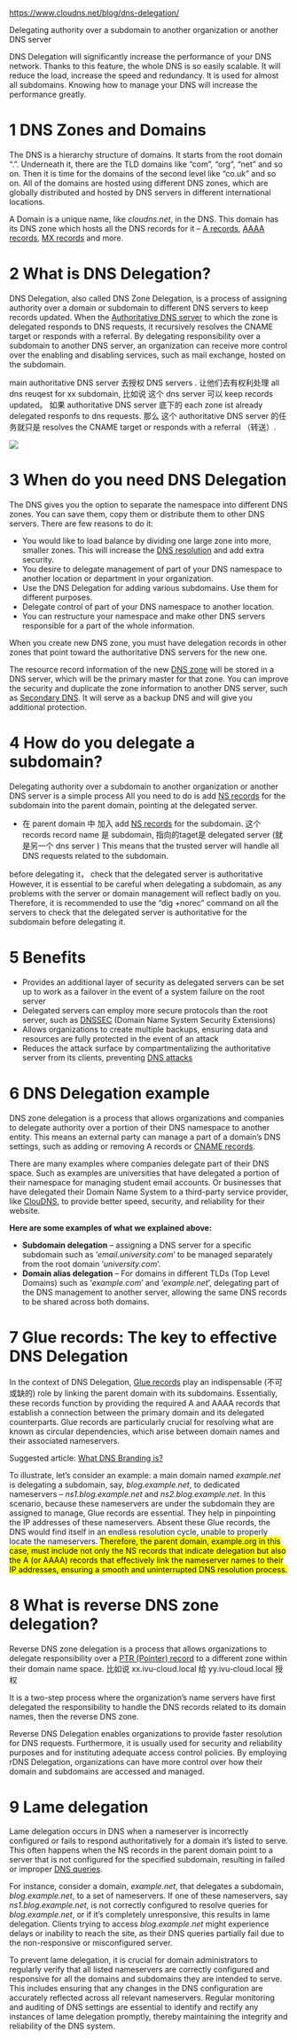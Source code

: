 
https://www.cloudns.net/blog/dns-delegation/

Delegating authority over a subdomain to another organization or another DNS server

DNS Delegation will significantly increase the performance of your DNS network. Thanks to this feature, the whole DNS is so easily scalable. It will reduce the load, increase the speed and redundancy. It is used for almost all subdomains. Knowing how to manage your DNS will increase the performance greatly.

# 1 DNS Zones and Domains

The DNS is a hierarchy structure of domains. It starts from the root domain “.”. Underneath it, there are the TLD domains like “com”, “org”, “net” and so on. Then it is time for the domains of the second level like “co.uk” and so on. All of the domains are hosted using different DNS zones, which are globally distributed and hosted by DNS servers in different international locations.

A Domain is a unique name, like _cloudns.net_, in the DNS. This domain has its DNS zone which hosts all the DNS records for it – [A records](https://www.cloudns.net/wiki/article/10/), [AAAA records](https://www.cloudns.net/wiki/article/11/), [MX records](https://www.cloudns.net/wiki/article/12/) and more.

# 2 **What is DNS Delegation?**


DNS Delegation, also called DNS Zone Delegation, is a process of assigning authority over a domain or subdomain to different DNS servers to keep records updated. When the [Authoritative DNS server](https://www.cloudns.net/blog/authoritative-dns-server/) to which the zone is delegated responds to DNS requests, it recursively resolves the CNAME target or responds with a referral. 
By delegating responsibility over a subdomain to another DNS server, an organization can receive more control over the enabling and disabling services, such as mail exchange, hosted on the subdomain.

main authoritative DNS server  去授权  DNS servers . 让他们去有权利处理 all dns reuqest for xx  subdomain, 比如说 这个 dns server 可以  keep records updated。 
如果 authoritative DNS server 底下的 each zone ist already delegated responfs to dns requests. 那么 这个 authoritative DNS server 的任务就只是  resolves the CNAME target or responds with a referral （转送）. 

![](image/Pasted%20image%2020240305115533.png)


# 3 When do you need DNS Delegation


The DNS gives you the option to separate the namespace into different DNS zones. You can save them, copy them or distribute them to other DNS servers. There are few reasons to do it:

- You would like to load balance by dividing one large zone into more, smaller zones. This will increase the [DNS resolution](https://www.cloudns.net/blog/domain-name-resolution/) and add extra security.
- You desire to delegate management of part of your DNS namespace to another location or department in your organization.
- Use the DNS Delegation for adding various subdomains. Use them for different purposes.
- Delegate control of part of your DNS namespace to another location.
- You can restructure your namespace and make other DNS servers responsible for a part of the whole information.

When you create new DNS zone, you must have delegation records in other zones that point toward the authoritative DNS servers for the new one.

The resource record information of the new [DNS zone](https://www.cloudns.net/blog/master-slave-dns/) will be stored in a DNS server, which will be the primary master for that zone. You can improve the security and duplicate the zone information to another DNS server, such as [Secondary DNS](https://www.cloudns.net/secondary-dns/). It will serve as a backup DNS and will give you additional protection.

# 4 **How do you delegate a subdomain?**

Delegating authority over a subdomain to another organization or another DNS server is a simple process
All you need to do is add [NS records](https://www.cloudns.net/wiki/article/34) for the subdomain into the parent domain, pointing at the delegated server.  
- 在 parent domain 中 加入 add [NS records](https://www.cloudns.net/wiki/article/34) for the subdomain. 这个 records record name 是 subdomain, 指向的taget是 delegated server (就是另一个 dns server )
This means that the trusted server will handle all DNS requests related to the subdomain. 

before delegating it， check that the delegated server is authoritative
However, it is essential to be careful when delegating a subdomain, as any problems with the server or domain management will reflect badly on you. Therefore, it is recommended to use the “dig +norec” command on all the servers to check that the delegated server is authoritative for the subdomain before delegating it.

# 5 **Benefits**

- Provides an additional layer of security as delegated servers can be set up to work as a failover in the event of a system failure on the root server 
- Delegated servers can employ more secure protocols than the root server, such as [DNSSEC](https://www.cloudns.net/dnssec/) (Domain Name System Security Extensions) 
- Allows organizations to create multiple backups, ensuring data and resources are fully protected in the event of an attack 
- Reduces the attack surface by compartmentalizing the authoritative server from its clients, preventing [DNS attacks](https://www.cloudns.net/blog/5-dns-attacks-types-that-could-affect-you/)

# 6 **DNS Delegation example**

DNS zone delegation is a process that allows organizations and companies to delegate authority over a portion of their DNS namespace to another entity. This means an external party can manage a part of a domain’s DNS settings, such as adding or removing A records or [CNAME records](https://www.cloudns.net/wiki/article/13/).

There are many examples where companies delegate part of their DNS space. Such as examples are universities that have delegated a portion of their namespace for managing student email accounts. Or businesses that have delegated their Domain Name System to a third-party service provider, like [ClouDNS](https://www.cloudns.net/), to provide better speed, security, and reliability for their website.

**Here are some examples of what we explained above:**

- **Subdomain delegation** – assigning a DNS server for a specific subdomain such as ‘_email.university.com_’ to be managed separately from the root domain ‘_university.com_’.
- **Domain alias delegation** – For domains in different TLDs (Top Level Domains) such as ‘_example.com_’ and ‘_example.net_’, delegating part of the DNS management to another server, allowing the same DNS records to be shared across both domains.


# 7 **Glue records: The key to effective DNS Delegation**

In the context of DNS Delegation, [Glue records](https://www.cloudns.net/wiki/article/295/) play an indispensable (不可或缺的) role by linking the parent domain with its subdomains. Essentially, these records function by providing the required A and AAAA records that establish a connection between the primary domain and its delegated counterparts. 
Glue records are particularly crucial for resolving what are known as circular dependencies, which arise between domain names and their associated nameservers.

Suggested article: [What DNS Branding is?](https://www.cloudns.net/wiki/article/39/)

To illustrate, let’s consider an example: a main domain named _example.net_ is delegating a subdomain, say, _blog.example.net_, to dedicated nameservers – _ns1.blog.example.net_ and _ns2.blog.example.net_. In this scenario, because these nameservers are under the subdomain they are assigned to manage, Glue records are essential. 
They help in pinpointing the IP addresses of these nameservers. Absent these Glue records, the DNS would find itself in an endless resolution cycle, unable to properly locate the nameservers. 
<mark> Therefore, the parent domain, example.org in this case, must include not only the NS records that indicate delegation but also the A (or AAAA) records that effectively link the nameserver names to their IP addresses, ensuring a smooth and uninterrupted DNS resolution process. </mark>

# 8 **What is reverse DNS zone delegation?**

Reverse DNS zone delegation is a process that allows organizations to delegate responsibility over a [PTR (Pointer) record](https://www.cloudns.net/wiki/article/40/) to a different zone within their domain name space.  比如说 xx.ivu-cloud.local 给 yy.ivu-cloud.local 授权 

It is a two-step process where the organization’s name servers have first delegated the responsibility to handle the DNS records related to its domain names, then the reverse DNS zone.

Reverse DNS Delegation enables organizations to provide faster resolution for DNS requests. Furthermore, it is usually used for security and reliability purposes and for instituting adequate access control policies. By employing rDNS Delegation, organizations can have more control over how their domain and subdomains are accessed and managed.

# 9 **Lame delegation**

Lame delegation occurs in DNS when a nameserver is incorrectly configured or fails to respond authoritatively for a domain it’s listed to serve. This often happens when the NS records in the parent domain point to a server that is not configured for the specified subdomain, resulting in failed or improper [DNS queries](https://www.cloudns.net/wiki/article/254).

For instance, consider a domain, _example.net_, that delegates a subdomain, _blog.example.net_, to a set of nameservers. If one of these nameservers, say _ns1.blog.example.net_, is not correctly configured to resolve queries for _blog.example.net_, or if it’s completely unresponsive, this results in lame delegation. Clients trying to access _blog.example.net_ might experience delays or inability to reach the site, as their DNS queries partially fail due to the non-responsive or misconfigured server.

To prevent lame delegation, it is crucial for domain administrators to regularly verify that all listed nameservers are correctly configured and responsive for all the domains and subdomains they are intended to serve. This includes ensuring that any changes in the DNS configuration are accurately reflected across all relevant nameservers. Regular monitoring and auditing of DNS settings are essential to identify and rectify any instances of lame delegation promptly, thereby maintaining the integrity and reliability of the DNS system.



